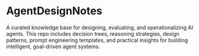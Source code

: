 # AgentDesignNotes
A curated knowledge base for designing, evaluating, and operationalizing AI agents. This repo includes decision trees, reasoning strategies, design patterns, prompt engineering templates, and practical insights for building intelligent, goal-driven agent systems.
